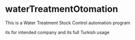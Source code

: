 # waterTreatmentOtomation

This is a Water Treatment Stock Control automation program

its for intended company and its full Turkish usage
